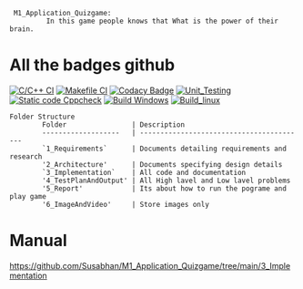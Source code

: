      M1_Application_Quizgame:
             In this game people knows that What is the power of their brain. 
             
 # All the badges github
 [![C/C++ CI](https://github.com/Susabhan/c-quiz-/actions/workflows/c-cpp.yml/badge.svg)](https://github.com/Susabhan/c-quiz-/actions/workflows/c-cpp.yml)
[![Makefile CI](https://github.com/Susabhan/M1_Application_Quizgame/actions/workflows/makefile.yml/badge.svg)](https://github.com/Susabhan/M1_Application_Quizgame/actions/workflows/makefile.yml)
[![Codacy Badge](https://app.codacy.com/project/badge/Grade/d4c7c7e9dc8f418dac5f6c42048a1d50)](https://www.codacy.com/gh/Susabhan/M1_Application_Quizgame/dashboard?utm_source=github.com&amp;utm_medium=referral&amp;utm_content=Susabhan/M1_Application_Quizgame&amp;utm_campaign=Badge_Grade)
[![Unit_Testing](https://github.com/Susabhan/M1_Application_Quizgame/actions/workflows/unit_test.yml/badge.svg)](https://github.com/Susabhan/M1_Application_Quizgame/actions/workflows/unit_test.yml)
[![Static code Cppcheck](https://github.com/Susabhan/M1_Application_Quizgame/actions/workflows/cpp_cheak.yml/badge.svg)](https://github.com/Susabhan/M1_Application_Quizgame/actions/workflows/cpp_cheak.yml)
[![Build Windows](https://github.com/Susabhan/M1_Application_Quizgame/actions/workflows/Build%20Windows.yml/badge.svg)](https://github.com/Susabhan/M1_Application_Quizgame/actions/workflows/Build%20Windows.yml)
[![Build_linux](https://github.com/Susabhan/M1_Application_Quizgame/actions/workflows/Build_linux.yml/badge.svg)](https://github.com/Susabhan/M1_Application_Quizgame/actions/workflows/Build_linux.yml)

    Folder Structure
            Folder                | Description
            -------------------   | -----------------------------------------
            `1_Requirements`      | Documents detailing requirements and research
            '2_Architecture'      | Documents specifying design details
            `3_Implementation`    | All code and documentation
            '4_TestPlanAndOutput' | All High lavel and Low lavel problems
            '5_Report'            | Its about how to run the pograme and play game
            '6_ImageAndVideo'     | Store images only

# Manual
   https://github.com/Susabhan/M1_Application_Quizgame/tree/main/3_Implementation
